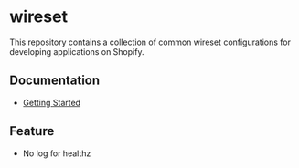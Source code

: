 # wireset

This repository contains a collection of common wireset configurations for developing applications on Shopify.

## Documentation

- [Getting Started](docs/getting-started.md)

## Feature

- No log for healthz
